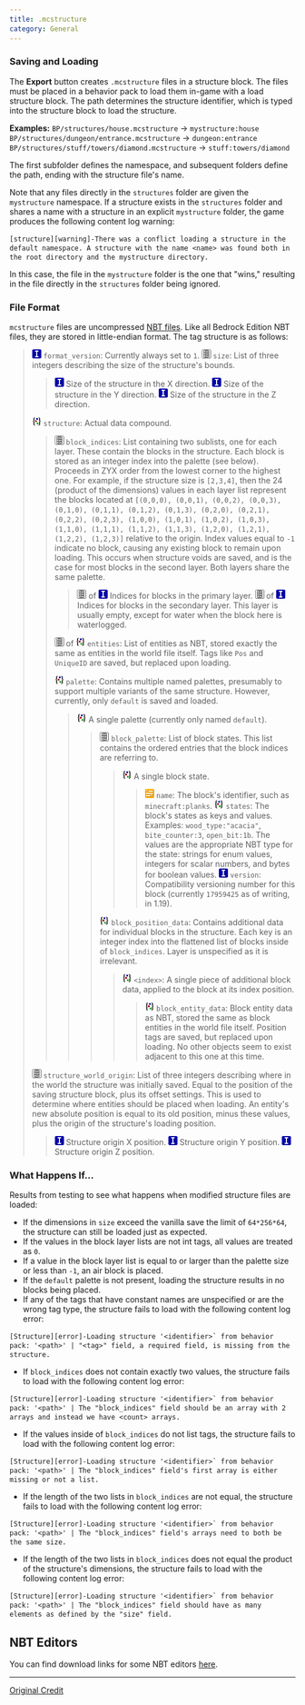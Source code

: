 ```yaml
---
title: .mcstructure
category: General
---
```


[int]: /assets/images/nbt/int.png
[list]: /assets/images/nbt/list.png
[compound]: /assets/images/nbt/compound.png
[string]: /assets/images/nbt/string.png

### Saving and Loading

The **Export** button creates `.mcstructure` files in a structure block. The files must be placed in a behavior pack to load them in-game with a load structure block. The path determines the structure identifier, which is typed into the structure block to load the structure.

**Examples:**
`BP/structures/house.mcstructure` → `mystructure:house`
`BP/structures/dungeon/entrance.mcstructure` → `dungeon:entrance`
`BP/structures/stuff/towers/diamond.mcstructure` → `stuff:towers/diamond`

The first subfolder defines the namespace, and subsequent folders define the path, ending with the structure file's name.

Note that any files directly in the `structures` folder are given the `mystructure` namespace. If a structure exists in the `structures` folder and shares a name with a structure in an explicit `mystructure` folder, the game produces the following content log warning:

```
[structure][warning]-There was a conflict loading a structure in the default namespace. A structure with the name <name> was found both in the root directory and the mystructure directory.
```

In this case, the file in the `mystructure` folder is the one that "wins," resulting in the file directly in the `structures` folder being ignored.

### File Format

`mcstructure` files are uncompressed [NBT files](https://wiki.vg/NBT#Specification). Like all Bedrock Edition NBT files, they are stored in little-endian format. The tag structure is as follows:

> ![Integer][int] `format_version`: Currently always set to `1`.
> ![List][list] `size`: List of three integers describing the size of the structure's bounds.
>
> > ![Integer][int] Size of the structure in the X direction.
> > ![Integer][int] Size of the structure in the Y direction.
> > ![Integer][int] Size of the structure in the Z direction.
>
> ![Compound][compound] `structure`: Actual data compound.
>
> > ![List][list] `block_indices`: List containing two sublists, one for each layer. These contain the blocks in the structure. Each block is stored as an integer index into the palette (see below). Proceeds in ZYX order from the lowest corner to the highest one. For example, if the structure size is `[2,3,4]`, then the 24 (product of the dimensions) values in each layer list represent the blocks located at `[(0,0,0), (0,0,1), (0,0,2), (0,0,3), (0,1,0), (0,1,1), (0,1,2), (0,1,3), (0,2,0), (0,2,1), (0,2,2), (0,2,3), (1,0,0), (1,0,1), (1,0,2), (1,0,3), (1,1,0), (1,1,1), (1,1,2), (1,1,3), (1,2,0), (1,2,1), (1,2,2), (1,2,3)]` relative to the origin. Index values equal to `-1` indicate no block, causing any existing block to remain upon loading. This occurs when structure voids are saved, and is the case for most blocks in the second layer. Both layers share the same palette.
> >
> > > ![List][list] of ![Integer][int] Indices for blocks in the primary layer.
> > > ![List][list] of ![Integer][int] Indices for blocks in the secondary layer. This layer is usually empty, except for water when the block here is waterlogged.
> >
> > ![List][list] of ![Compound][compound] `entities`: List of entities as NBT, stored exactly the same as entities in the world file itself. Tags like `Pos` and `UniqueID` are saved, but replaced upon loading.
> >
> > ![Compound][compound] `palette`: Contains multiple named palettes, presumably to support multiple variants of the same structure. However, currently, only `default` is saved and loaded.
> >
> > > ![Compound][compound] A single palette (currently only named `default`).
> > >
> > > > ![List][list] `block_palette`: List of block states. This list contains the ordered entries that the block indices are referring to.
> > > >
> > > > > ![Compound][compound] A single block state.
> > > > >
> > > > > > ![String][string] `name`: The block's identifier, such as `minecraft:planks`.
> > > > > > ![Compound][compound] `states`: The block's states as keys and values. Examples: `wood_type:"acacia"`, `bite_counter:3`, `open_bit:1b`. The values are the appropriate NBT type for the state: strings for enum values, integers for scalar numbers, and bytes for boolean values.
> > > > > > ![Integer][int] `version`: Compatibility versioning number for this block (currently `17959425` as of writing, in 1.19).
> > > >
> > > > ![Compound][compound] `block_position_data`: Contains additional data for individual blocks in the structure. Each key is an integer index into the flattened list of blocks inside of `block_indices`. Layer is unspecified as it is irrelevant.
> > > >
> > > > > ![Compound][compound] `<index>`: A single piece of additional block data, applied to the block at its index position.
> > > > >
> > > > > > ![Compound][compound] `block_entity_data`: Block entity data as NBT, stored the same as block entities in the world file itself. Position tags are saved, but replaced upon loading. No other objects seem to exist adjacent to this one at this time.
>
> ![List][list] `structure_world_origin`: List of three integers describing where in the world the structure was initially saved. Equal to the position of the saving structure block, plus its offset settings. This is used to determine where entities should be placed when loading. An entity's new absolute position is equal to its old position, minus these values, plus the origin of the structure's loading position.
>
> > ![Integer][int] Structure origin X position.
> > ![Integer][int] Structure origin Y position.
> > ![Integer][int] Structure origin Z position.

### What Happens If...

Results from testing to see what happens when modified structure files are loaded:

-   If the dimensions in `size` exceed the vanilla save the limit of `64*256*64`, the structure can still be loaded just as expected.
-   If the values in the block layer lists are not int tags, all values are treated as `0`.
-   If a value in the block layer list is equal to or larger than the palette size or less than `-1`, an air block is placed.
-   If the `default` palette is not present, loading the structure results in no blocks being placed.
-   If any of the tags that have constant names are unspecified or are the wrong tag type, the structure fails to load with the following content log error:

```
[Structure][error]-Loading structure '<identifier>` from behavior pack: '<path>' | "<tag>" field, a required field, is missing from the structure.
```

-   If `block_indices` does not contain exactly two values, the structure fails to load with the following content log error:

```
[Structure][error]-Loading structure '<identifier>` from behavior pack: '<path>' | The "block_indices" field should be an array with 2 arrays and instead we have <count> arrays.
```

-   If the values inside of `block_indices` do not list tags, the structure fails to load with the following content log error:

```
[Structure][error]-Loading structure '<identifier>` from behavior pack: '<path>' | The "block_indices" field's first array is either missing or not a list.
```

-   If the length of the two lists in `block_indices` are not equal, the structure fails to load with the following content log error:

```
[Structure][error]-Loading structure '<identifier>` from behavior pack: '<path>' | The "block_indices" field's arrays need to both be the same size.
```

-   If the length of the two lists in `block_indices` does not equal the product of the structure's dimensions, the structure fails to load with the following content log error:

```
[Structure][error]-Loading structure '<identifier>` from behavior pack: '<path>' | The "block_indices" field should have as many elements as defined by the "size" field.
```

## NBT Editors

You can find download links for some NBT editors [here](/meta/useful-links#software-installed).

---

[Original Credit](https://gist.github.com/tryashtar/87ad9654305e5df686acab05cc4b6205)
